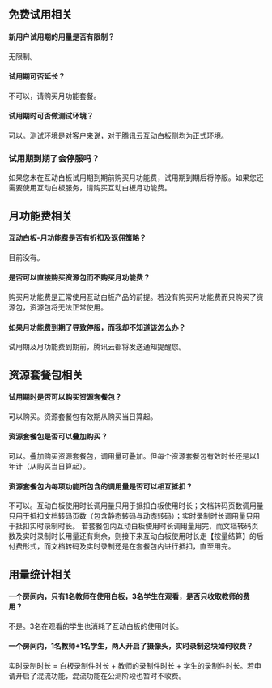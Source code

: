 ## 免费试用相关

#### 新用户试用期的用量是否有限制？
无限制。

#### 试用期可否延长？
不可以，请购买月功能套餐。

#### 试用期时可否做测试环境？
可以。测试环境是对客户来说，对于腾讯云互动白板侧均为正式环境。

### 试用期到期了会停服吗？
如果您未在互动白板试用期到期前购买月功能费，试用期到期后将停服。如果您还需要使用互动白板服务，请购买互动白板月功能费。

## 月功能费相关

#### 互动白板-月功能费是否有折扣及返佣策略？
目前没有。

#### 是否可以直接购买资源包而不购买月功能费？
购买月功能费是正常使用互动白板产品的前提。若没有购买月功能费而只购买了资源包，资源包将无法正常使用。

#### 如果月功能费到期了导致停服，而我却不知道该怎么办？
试用期及月功能费到期前，腾讯云都将发送通知提醒您。

## 资源套餐包相关

#### 试用期时是否可以购买资源套餐包？
可以购买。资源套餐包有效期从购买当日算起。

#### 资源套餐包是否可以叠加购买？
可以。叠加购买资源套餐包，调用量可叠加。但每个资源套餐包有效时长还是以1年计（从购买当日算起）。

#### 资源套餐包内每项功能所包含的调用量是否可以相互抵扣？
不可以。互动白板使用时长调用量只用于抵扣白板使用时长；文档转码页数调用量只用于抵扣文档转码页数（包含静态转码与动态转码）；实时录制时长调用量只用于抵扣实时录制时长。 若套餐包内互动白板使用时长调用量用完，而文档转码页数及实时录制时长用量还有剩余，则接下来互动白板使用时长走【按量结算】的后付费形式，而文档转码及实时录制还是在套餐包内进行抵扣，直至用完。

## 用量统计相关

#### 一个房间内，只有1名教师在使用白板，3名学生在观看，是否只收取教师的费用？
不是。3名在观看的学生也消耗了互动白板的使用时长。

#### 一个房间内，1名教师+1名学生，两人开启了摄像头，实时录制这块如何收费？
实时录制时长 = 白板录制件时长 + 教师的录制件时长 + 学生的录制件时长。若申请开启了混流功能，混流功能在公测阶段也暂时不收费。
